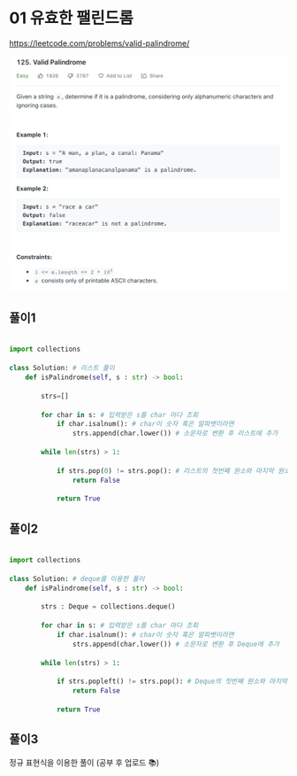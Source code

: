 # 01 유효한 팰린드롬

<https://leetcode.com/problems/valid-palindrome/>

![img](/leetcode/validpalindrome.png)

## 풀이1

```python

import collections

class Solution: # 리스트 풀이
    def isPalindrome(self, s : str) -> bool:

        strs=[]

        for char in s: # 입력받은 s를 char 마다 조회
            if char.isalnum(): # char이 숫자 혹은 알파벳이라면
                strs.append(char.lower()) # 소문자로 변환 후 리스트에 추가

        while len(strs) > 1:

            if strs.pop(0) != strs.pop(): # 리스트의 첫번째 원소와 마지막 원소가 다르면
                return False

            return True
```

## 풀이2

```python

import collections

class Solution: # deque를 이용한 풀이
    def isPalindrome(self, s : str) -> bool:

        strs : Deque = collections.deque()

        for char in s: # 입력받은 s를 char 마다 조회
            if char.isalnum(): # char이 숫자 혹은 알파벳이라면
                strs.append(char.lower()) # 소문자로 변환 후 Deque에 추가

        while len(strs) > 1:

            if strs.popleft() != strs.pop(): # Deque의 첫번째 원소와 마지막 원소가 다르면
                return False

            return True
```

## 풀이3

정규 표현식을 이용한 풀이 (공부 후 업로드 📚)
